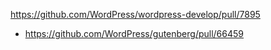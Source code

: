 https://github.com/WordPress/wordpress-develop/pull/7895

* https://github.com/WordPress/gutenberg/pull/66459

